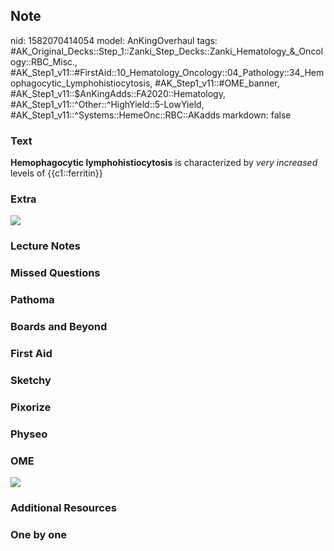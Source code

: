 ## Note
nid: 1582070414054
model: AnKingOverhaul
tags: #AK_Original_Decks::Step_1::Zanki_Step_Decks::Zanki_Hematology_&_Oncology::RBC_Misc., #AK_Step1_v11::#FirstAid::10_Hematology_Oncology::04_Pathology::34_Hemophagocytic_Lymphohistiocytosis, #AK_Step1_v11::#OME_banner, #AK_Step1_v11::$AnKingAdds::FA2020::Hematology, #AK_Step1_v11::^Other::^HighYield::5-LowYield, #AK_Step1_v11::^Systems::HemeOnc::RBC::AKadds
markdown: false

### Text
<b>Hemophagocytic lymphohistiocytosis</b> is characterized by
<i>very increased</i> levels of {{c1::ferritin}}

### Extra
<img src="paste-2747318b1afe26a621f2800492b9a02c2b7b7384.jpg">

### Lecture Notes


### Missed Questions


### Pathoma


### Boards and Beyond


### First Aid


### Sketchy


### Pixorize


### Physeo


### OME
<div class="ome-widget">
  <a href="https://onlinemeded.org?ref=anki"><img src=
  "_OME_AnkiFlashcards_General_3.png"></a>
</div>

### Additional Resources


### One by one

